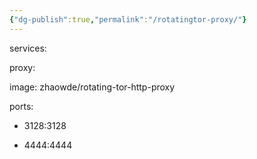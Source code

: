 ```yaml
---
{"dg-publish":true,"permalink":"/rotatingtor-proxy/"}
---
```


services:

proxy:

image: zhaowde/rotating-tor-http-proxy

ports:

- 3128:3128

- 4444:4444
